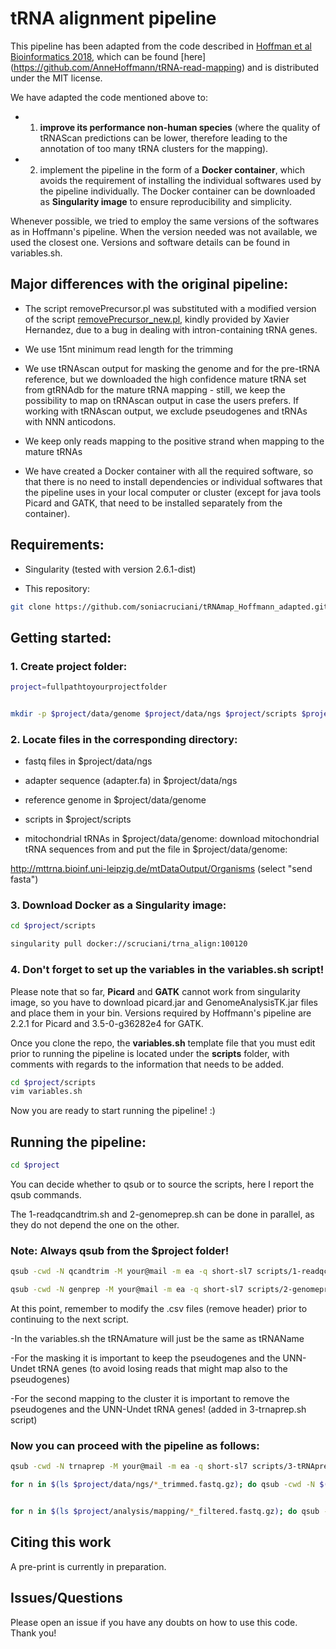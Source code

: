 # tRNA alignment pipeline  

This pipeline has been adapted from the code described in [Hoffman et al Bioinformatics 2018](https://pubmed.ncbi.nlm.nih.gov/29228294/), which can be found [here] (https://github.com/AnneHoffmann/tRNA-read-mapping) and is distributed under the MIT license. 

We have adapted the code mentioned above to:
* 1) **improve its performance non-human species** (where the quality of tRNAScan predictions can be lower, therefore leading to the annotation of too many tRNA clusters for the mapping). 
* 2) implement the pipeline in the form of a **Docker container**, which avoids the requirement of installing the individual softwares used by the pipeline individually. The Docker container can be downloaded as **Singularity image** to ensure reproducibility and simplicity.

Whenever possible, we tried to employ the same versions of the softwares as in Hoffmann's pipeline. When the version needed was not available, we used the closest one. Versions and software details can be found in variables.sh.
 

## Major differences with the original pipeline:

- The script removePrecursor.pl was substituted with a modified version of the script [removePrecursor_new.pl](https://github.com/hexavier/tRNA_mapping/blob/master/removePrecursor.pl), kindly provided by Xavier Hernandez, due to a bug in dealing with intron-containing tRNA genes.

- We use 15nt minimum read length for the trimming

- We use tRNAscan output for masking the genome and for the pre-tRNA reference, but we downloaded the high confidence mature tRNA set from gtRNAdb for the mature tRNA mapping - still, we keep the possibility to map on tRNAscan output in case the users prefers. If working with tRNAscan output, we exclude pseudogenes and tRNAs with NNN anticodons.

- We keep only reads mapping to the positive strand when mapping to the mature tRNAs

- We have created a Docker container with all the required software, so that there is no need to install dependencies or individual softwares that the pipeline uses in your local computer or cluster (except for java tools Picard and GATK, that need to be installed separately from the container).


## Requirements:

- Singularity (tested with version 2.6.1-dist)

- This repository: 

```bash
git clone https://github.com/soniacruciani/tRNAmap_Hoffmann_adapted.git
```


## Getting started:

### 1. Create project folder:

```bash
project=fullpathtoyourprojectfolder


mkdir -p $project/data/genome $project/data/ngs $project/scripts $project/analysis
```

### 2. Locate files in the corresponding directory:

- fastq files in $project/data/ngs

- adapter sequence (adapter.fa) in $project/data/ngs

- reference genome in $project/data/genome

- scripts in $project/scripts 

- mitochondrial tRNAs in $project/data/genome: download mitochondrial tRNA sequences from and put the file in $project/data/genome:

http://mttrna.bioinf.uni-leipzig.de/mtDataOutput/Organisms (select "send fasta")



### 3. Download Docker as a Singularity image:

```bash
cd $project/scripts

singularity pull docker://scruciani/trna_align:100120
```

### 4. Don't forget to set up the variables in the variables.sh script!

Please note that so far, **Picard** and **GATK** cannot work from singularity image, so you have to download picard.jar and GenomeAnalysisTK.jar files and place them in your bin. Versions required by Hoffmann's pipeline are 2.2.1 for Picard and 3.5-0-g36282e4 for GATK.

Once you clone the repo, the  **variables.sh** template file that you must edit prior to running the pipeline is located under the **scripts** folder, with comments with regards to the information that needs to be added. 


```bash
cd $project/scripts
vim variables.sh
```

Now you are ready to start running the pipeline! :) 

## Running the pipeline:

```bash
cd $project
```

You can decide whether to qsub or to source the scripts, here I report the qsub commands.

The 1-readqcandtrim.sh and 2-genomeprep.sh can be done in parallel, as they do not depend the one on the other.

### Note: Always qsub from the $project folder!

```bash
qsub -cwd -N qcandtrim -M your@mail -m ea -q short-sl7 scripts/1-readqcandtrim.sh

qsub -cwd -N genprep -M your@mail -m ea -q short-sl7 scripts/2-genomeprep.sh
```

At this point, remember to modify the .csv files (remove header) prior to continuing to the next script.

-In the variables.sh the tRNAmature will just be the same as tRNAName

-For the masking it is important to keep the pseudogenes and the UNN-Undet tRNA genes (to avoid losing reads that might map also to the pseudogenes)

-For the second mapping to the cluster it is important to remove the pseudogenes and the UNN-Undet tRNA genes! (added in 3-trnaprep.sh script)

### Now you can proceed with the pipeline as follows:

```bash
qsub -cwd -N trnaprep -M your@mail -m ea -q short-sl7 scripts/3-tRNAprep.sh

for n in $(ls $project/data/ngs/*_trimmed.fastq.gz); do qsub -cwd -N $(basename $n _trimmed.fastq.gz)_map -M your@mail -m ea -q long-sl7 -pe smp 16 -l virtual_free=80G,h_rt=72:00:00 -v n=$n scripts/4-pre-mapping.sh; done


for n in $(ls $project/analysis/mapping/*_filtered.fastq.gz); do qsub -cwd -N $(basename $n _filtered.fastq.gz)_gatk -M your@mail -m ea -q short-sl7 -pe smp 16 -v n=$n scripts/5-postprocessing.sh; done
```

## Citing this work
A pre-print is currently in preparation.

## Issues/Questions

Please open an issue if you have any doubts on how to use this code. Thank you!


